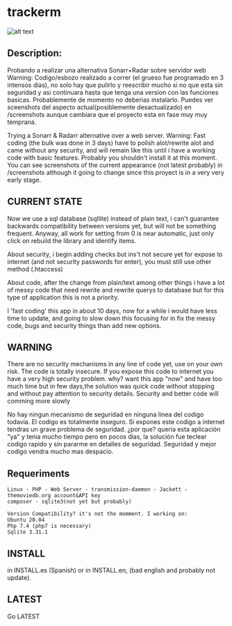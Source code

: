 # trackerm

![alt text](https://github.com/diegargon/trackm/blob/master/screenshots/library-screenshot.png?raw=true)

## Description: 

Probando a realizar una alternativa Sonarr+Radar sobre servidor web
Warning: Codigo/esbozo realizado a correr (el grueso fue programado  en 3 intensos dias), no solo hay que pulirlo y reescribir mucho si no que esta sin 
seguridad y asi continuara hasta que tenga una version con las funciones basicas.
Probablemente de momento no deberias instalarlo.
Puedes ver sceenshots del aspecto actual(posiblemente desactualizado) en /screenshots aunque cambiara que el proyecto esta en fase muy 
muy temprana.

Trying a Sonarr & Radarr alternative over a web server.
Warning: Fast coding (the bulk was done in 3 days) have to polish alot/rewrite alot and came without any security, and 
will remain like this until i have a working code with basic features.
Probably you shouldn't install it at this moment.
You can see screenshots of the current appearance (not latest probably) in /screenshots although it going to change since this proyect 
is in a very very early stage.

## CURRENT STATE

Now we use a sql database (sqllite) instead of plain text, i can't guarantee backwards compatibility between versions yet, but will
not be something frequent. Anyway, all work for setting from 0 is near automatic, just only click on rebuild the library and identify items.

About security, i begin adding checks but ins't not secure yet for expose to internet (and not security passwords for enter), you must still 
use other method (.htaccess) 

About code, after the change from plain/text among other things i have a lot of messy code that need rewrite and rewrite querys to database 
but for this type of application this is not a priority.

I 'fast coding' this app in about 10 days, now for a while i would have less time to update, and going to slow down this focusing for in fix 
the messy code, bugs and security things than add new options.

## WARNING

There are no security mechanisms in any line of code yet, use on your own risk. The code is totally insecure. 
If you expose this code to internet you have a very high security problem. why? want this app "now" and 
have too much time but in few days,the solution was quick code without stopping and without pay attention
to security  details. 
Security and better code will comming more slowly

No hay ningun mecanismo de seguridad en ninguna linea del codigo todavia. El codigo es totalmente inseguro. 
Si expones este codigo a internet tendras un grave problema de seguridad. ¿por que? queria esta aplicación 
"ya" y tenia mucho tiempo pero en pocos dias, la solución fue teclear codigo rapido y sin pararme en detalles 
de seguridad.
Seguridad y mejor codigo vendra mucho mas despacio.

## Requeriments

    Linux - PHP - Web Server - transmission-daemon - Jackett - themoviedb.org account&API key
    composer - sqlite3(not yet but probably)

    Version Compatibility? it's not the momment. I working on:
    Ubuntu 20.04
    Php 7.4 (php7 is necessary)
    Sqlite 3.31.1

## INSTALL

in INSTALL.es (Spanish) or in INSTALL.en, (bad english and probably not update).

## LATEST   

Go LATEST

